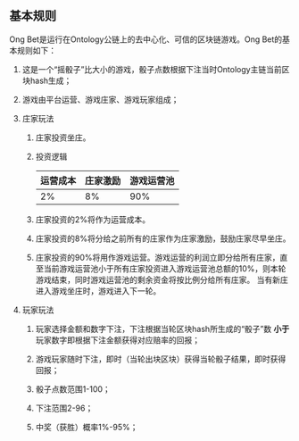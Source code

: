 ## 基本规则

Ong Bet是运行在Ontology公链上的去中心化、可信的区块链游戏。Ong Bet的基本规则如下：

1. 这是一个“摇骰子”比大小的游戏，骰子点数根据下注当时Ontology主链当前区块hash生成；

2. 游戏由平台运营、游戏庄家、游戏玩家组成；

3. 庄家玩法

   1. 庄家投资坐庄。

   2. 投资逻辑

      | 运营成本 | 庄家激励  |游戏运营池|
      | -------- | -------- | ------ |
      | 2%       | 8%      | 90%    |

   3. 庄家投资的2%将作为运营成本。
   4. 庄家投资的8%将分给之前所有的庄家作为庄家激励，鼓励庄家尽早坐庄。
   5. 庄家投资的90%将用作游戏运营。游戏运营的利润立即分给所有庄家，直至当前游戏运营池小于所有庄家投资进入游戏运营池总额的10%，则本轮游戏结束，同时游戏运营池的剩余资金将按比例分给所有庄家。
   当有新庄进入游戏坐庄时，游戏进入下一轮。

4. 玩家玩法

   1. 玩家选择金额和数字下注，下注根据当轮区块hash所生成的“骰子”数 **小于** 玩家数字即根据下注金额获得对应赔率的回报；

   2. 游戏玩家随时下注，即时（当轮出块区块）获得当轮骰子结果，即时获得回报；

   3. 骰子点数范围1-100；

   4. 下注范围2-96；

   5. 中奖（获胜）概率1%-95%；

   <!-- 6. 赔率满足如下公式，赔率 x 中奖概率 = 0.98，回报金额从庄家游戏运营池获得。

      | 中奖补偿 | 运营成本 | 庄家激励 |
      | -------- | -------- | -------- |
      | 98%      | 1%       | 1%       | -->
